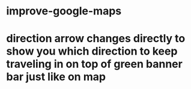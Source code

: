 # improve-google-maps

# direction arrow changes directly to show you which direction to keep traveling in on top of green banner bar just like on map
